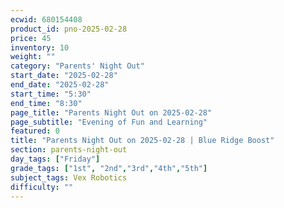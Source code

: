 ```yaml
---
ecwid: 680154408
product_id: pno-2025-02-28
price: 45
inventory: 10
weight: ""
category: "Parents' Night Out"
start_date: "2025-02-28"
end_date: "2025-02-28"
start_time: "5:30"
end_time: "8:30"
page_title: "Parents Night Out on 2025-02-28"
page_subtitle: "Evening of Fun and Learning"
featured: 0
title: "Parents Night Out on 2025-02-28 | Blue Ridge Boost"
section: parents-night-out
day_tags: ["Friday"]
grade_tags: ["1st", "2nd","3rd","4th","5th"]
subject_tags: Vex Robotics
difficulty: ""
---
```


